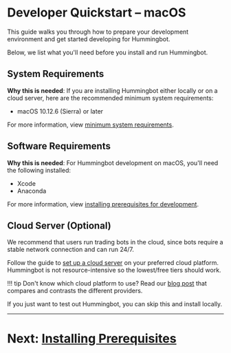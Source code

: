 # Developer Quickstart – macOS

This guide walks you through how to prepare your development environment and get started developing for Hummingbot.

Below, we list what you'll need before you install and run Hummingbot.

## System Requirements

**Why this is needed**: If you are installing Hummingbot either locally or on a cloud server, here are the recommended minimum system requirements:

- macOS 10.12.6 (Sierra) or later

For more information, view [minimum system requirements](/installation/#minimum-system-requirements).

## Software Requirements

**Why this is needed**: For Hummingbot development on macOS, you'll need the following installed:

- Xcode
- Anaconda

For more information, view [installing prerequisites for development](/developers/gettingstarted/mac/1-prereqs).

## Cloud Server (Optional)

We recommend that users run trading bots in the cloud, since bots require a stable network connection and can run 24/7.

Follow the guide to [set up a cloud server](/installation/cloud-servers/) on your preferred cloud platform. Hummingbot is not resource-intensive so the lowest/free tiers should work.

!!! tip
    Don't know which cloud platform to use? Read our [blog post](https://www.hummingbot.io/blog/2019-06-cloud-providers/) that compares and contrasts the different providers.

If you just want to test out Hummingbot, you can skip this and install locally.

---
# Next: [Installing Prerequisites](/developers/gettingstarted/mac/1-prereqs)
